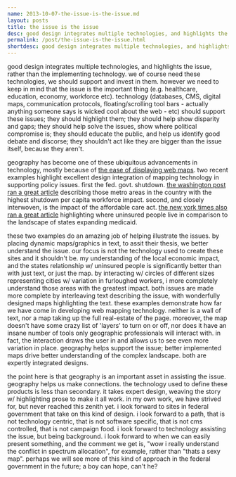 ```yaml
---
name: 2013-10-07-the-issue-is-the-issue.md
layout: posts
title: the issue is the issue
desc: good design integrates multiple technologies, and highlights the issue, rather than the implementing technology.  we of course need these technologies, we should support and invest in them.   
permalink: /post/the-issue-is-the-issue.html
shortdesc: good design integrates multiple technologies, and highlights the issue, rather than the implementing technology.
---
```


good design integrates multiple technologies, and highlights the issue, rather than the implementing technology.  we of course need these technologies, we should support and invest in them.  however we need to keep in mind that the issue is the important thing (e.g. healthcare, education, economy, workforce etc).  technology (databases, CMS, digital maps, communication protocols, floating/scrolling tool bars - actually anything someone says is wicked cool about the web - etc) should support these issues; they should highlight them; they should help show disparity and gaps; they should help solve the issues, show where political compromise is; they should educate the public, and help us identify good debate and discorse; they shouldn't act like they are bigger than the issue itself, because they aren't.

geography has become one of these ubiquitous advancements in technology, mostly because of [the ease of displaying web maps](http://feomike.github.io/post/example-state-sequester.html).  two recent examples highlight excellent design integration of mapping technology in supporting policy issues.  first the fed. govt. shutdown. [the washington post ran a great article](http://www.washingtonpost.com/wp-srv/special/business/diversify-economy/?hpid=z2) describing those metro areas in the country with the highest shutdown per capita workforce impact.  second, and closely interwoven, is the impact of the affordable care act.  [the new york times also ran a great article](http://www.nytimes.com/interactive/2013/10/02/us/uninsured-americans-map.html?ref=health) highlighting where uninsured people live in comparison to the landscape of states expanding medicaid.  

these two examples do an amazing job of helping illustrate the issues.  by placing dynamic maps/graphics in text, to assit their thesis, we better understand the issue.  our focus is not the technology used to create these sites and it shouldn't be.  my understanding of the local economic impact, and the states relationship w/ uninsured people is significantly better than with just text, or just the map.  by interacting w/ circles of different sizes representing cities w/ variation in furloughed workers, i more completely understand those areas with the greatest impact.  both issues are made more complete by interleaving text describing the issue, with wonderfully designed maps highlighting the text.  these examples demonstrate how far we have come in developing web mapping technology.  neither is a wall of text, nor a map taking up the full real-estate of the page.  moreover, the map doesn't have some crazy list of 'layers' to turn on or off, nor does it have an insane number of tools only geographic professionals will interact with.    in fact, the interaction  draws the user in and allows us to see even more variation in place.  geography helps support the issue; better implemented maps drive better understanding of the complex landscape.  both are expertly integrated designs.

the point here is that geography is an important asset in assisting the issue. geography helps us make connections.  the technology used to define these products is less than secondary.  it takes expert design, weaving the story w/ highlighting prose to make it all work.  in my own work, we have strived for, but never reached this zenith yet.  i look forward to sites in federal government that take on this kind of design.  i look forward to a path, that is not technology centric, that is not software specific, that is not cms controlled, that is not campaign food.  i look forward to technology assisting the issue, but being background.  i look forward to when we can easily present something, and the comment we get is, "wow i really understand the conflict in spectrum allocation", for example, rather than "thats a sexy map".  perhaps we will see more of this kind of approach in the federal government in the future; a boy can hope, can't he?

